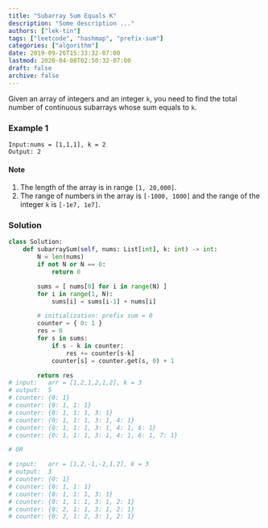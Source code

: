 ```yaml
---
title: "Subarray Sum Equals K"
description: "Some description ..."
authors: ["lek-tin"]
tags: ["leetcode", "hashmap", "prefix-sum"]
categories: ["algorithm"]
date: 2019-09-26T15:33:32-07:00
lastmod: 2020-04-08T02:50:32-07:00
draft: false
archive: false
---
```

Given an array of integers and an integer `k`, you need to find the total number of continuous subarrays whose sum equals to `k`.  

### Example 1

```
Input:nums = [1,1,1], k = 2
Output: 2
```

#### Note

1. The length of the array is in range `[1, 20,000]`.
2. The range of numbers in the array is `[-1000, 1000]` and the range of the integer `k` is `[-1e7, 1e7]`.

### Solution

```python
class Solution:
    def subarraySum(self, nums: List[int], k: int) -> int:
        N = len(nums)
        if not N or N == 0:
            return 0

        sums = [ nums[0] for i in range(N) ]
        for i in range(1, N):
            sums[i] = sums[i-1] + nums[i]

        # initialization: prefix sum = 0
        counter = { 0: 1 }
        res = 0
        for s in sums:
            if s - k in counter:
                res += counter[s-k]
            counter[s] = counter.get(s, 0) + 1

        return res
# input:   arr = [1,2,1,2,1,2], k = 3
# output:  5
# counter: {0: 1}
# counter: {0: 1, 1: 1}
# counter: {0: 1, 1: 1, 3: 1}
# counter: {0: 1, 1: 1, 3: 1, 4: 1}
# counter: {0: 1, 1: 1, 3: 1, 4: 1, 6: 1}
# counter: {0: 1, 1: 1, 3: 1, 4: 1, 6: 1, 7: 1}

# OR

# input:   arr = [1,2,-1,-2,1,2], k = 3
# output:  3
# counter: {0: 1}
# counter: {0: 1, 1: 1}
# counter: {0: 1, 1: 1, 3: 1}
# counter: {0: 1, 1: 1, 3: 1, 2: 1}
# counter: {0: 2, 1: 1, 3: 1, 2: 1}
# counter: {0: 2, 1: 2, 3: 1, 2: 1}
```
